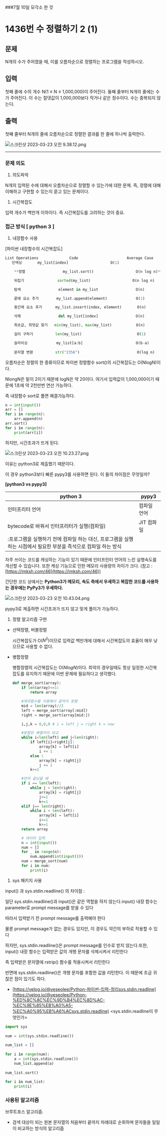 ###7월 10일 모각소 한 것
# 1436번 수 정렬하기 2 (1)

## 문제

N개의 수가 주어졌을 때, 이를 오름차순으로 정렬하는 프로그램을 작성하시오.

## 입력

첫째 줄에 수의 개수 N(1 ≤ N ≤ 1,000,000)이 주어진다. 둘째 줄부터 N개의 줄에는 수가 주어진다. 이 수는 절댓값이 1,000,000보다 작거나 같은 정수이다. 수는 중복되지 않는다.

## 출력

첫째 줄부터 N개의 줄에 오름차순으로 정렬한 결과를 한 줄에 하나씩 출력한다.

![스크린샷 2023-03-23 오전 9.38.12.png](1436%E1%84%87%E1%85%A5%E1%86%AB%20%E1%84%89%E1%85%AE%20%E1%84%8C%E1%85%A5%E1%86%BC%E1%84%85%E1%85%A7%E1%86%AF%E1%84%92%E1%85%A1%E1%84%80%E1%85%B5%202%20(1)%20bd9fd3dedd21465592e6721a01c3b26f/%25E1%2584%2589%25E1%2585%25B3%25E1%2584%258F%25E1%2585%25B3%25E1%2584%2585%25E1%2585%25B5%25E1%2586%25AB%25E1%2584%2589%25E1%2585%25A3%25E1%2586%25BA_2023-03-23_%25E1%2584%258B%25E1%2585%25A9%25E1%2584%258C%25E1%2585%25A5%25E1%2586%25AB_9.38.12.png)

---

### 문제 의도

1. 의도파악 

N개의 입력된 수에 대해서 오름차순으로 정렬할 수 있는가에 대한 문제. 즉, 정렬에 대해 이해하고 구현할 수 있는지 묻고 있는 문제이다.

1. 시간복잡도

입력  개수가 백만개 이하이다. 즉 시간복잡도를 고려하는 것이 중요.

### 접근 방식 [ python 3 ]

1. 내장함수 사용

[파이썬 내장함수의 시간복잡도]

```python
List Operations              Code                      Average Case
   인덱싱		 my_list[index]                   O(1)

    **정렬                 my_list.sort()                   O(n log n)**

    뒤집기               sorted(my_list)                   O(n log n)

    탐색                 element in my_list                 O(n)

    끝에 요소 추가        my_list.append(element)             O(1)

    중간에 요소 추가      my_list.insert(index, element)       O(n)

    삭제                 del my_list[index]                 O(n)

    최솟값, 최댓값 찾기   min(my_list), max(my_list)           O(n)

    길이 구하기          len(my_list)                         O(1)

    슬라이싱             my_list[a:b]                        O(b-a)
 
    문자열 변환          str("2356")                          O(log n)

```

오름차순은 정렬의 한 종류이므로 파이썬 정렬함수 sort()의 시간복잡도는 O(NlogN)이다.

NlongN은 밑이 2이기 때문에 logN은 약 20이다. 여기서 입력값이 1,000,000이기 때문에 1초에 약 2천만번 연산 가능하다.

즉 내장함수 sort로 풀면 해결가능하다.

```python
n = int(input())
arr = []
for i in range(n):
    arr.append(n)
arr.sort()
for i in range(n):
    print(arr[i])
```

하지만, 시간초과가 뜨게 된다.

![스크린샷 2023-03-23 오전 10.23.27.png](1436%E1%84%87%E1%85%A5%E1%86%AB%20%E1%84%89%E1%85%AE%20%E1%84%8C%E1%85%A5%E1%86%BC%E1%84%85%E1%85%A7%E1%86%AF%E1%84%92%E1%85%A1%E1%84%80%E1%85%B5%202%20(1)%20bd9fd3dedd21465592e6721a01c3b26f/%25EC%258A%25A4%25ED%2581%25AC%25EB%25A6%25B0%25EC%2583%25B7_2023-03-23_%25EC%2598%25A4%25EC%25A0%2584_10.23.27.png)

이유는 python3로 제출했기 때문이다.

이 경우 python3보다 빠른 pypy3를 사용하면 된다. 이 둘의 차이점은 무엇일까?

**[python3 vs pypy3]**

| python 3 | pypy3 |
| --- | --- |
| 인터프리터 언어 | 컴파일 언어 |
| bytecode로 바꿔서 인터프리터가 실행(컴파일) | JIT 컴파일
:프로그램을 실행하기 전에 컴파일 하는 대신, 프로그램을 실행하는 시점에서 필요한 부분을 즉석으로 컴파일 하는 방식 |

자주 쓰이는 코드를 캐싱하는 기능이 있기 때문에 인터프린터 언어의 느린 실행속도를 개선할 수 있습니다. 또한 캐싱 기능으로 인한 메모리 사용량의 차이가 크다. 
(참고 : [https://imksh.com/46](https://imksh.com/46))

간단한 코드 상에서는 **Python3가 메모리, 속도 측에서 우세하고 
복잡한 코드를 사용하는 경우에는 PyPy3가 우세하다.**

![스크린샷 2023-03-23 오전 10.43.04.png](1436%E1%84%87%E1%85%A5%E1%86%AB%20%E1%84%89%E1%85%AE%20%E1%84%8C%E1%85%A5%E1%86%BC%E1%84%85%E1%85%A7%E1%86%AF%E1%84%92%E1%85%A1%E1%84%80%E1%85%B5%202%20(1)%20bd9fd3dedd21465592e6721a01c3b26f/%25EC%258A%25A4%25ED%2581%25AC%25EB%25A6%25B0%25EC%2583%25B7_2023-03-23_%25EC%2598%25A4%25EC%25A0%2584_10.43.04.png)

pypy3로 제출하면 시간초과가 뜨지 않고 맞게 풀이가 가능하다.

1. 정렬 알고리즘 구현
- 선택정렬, 버블정렬
    
    시간복잡도가 O($N^2)$이므로 입력값 백만개에 대해서 시간복잡도의 효율이 매우 낮으므로 사용할 수 없다.
    
- 병합정렬
    
    병합정렬의 시간복잡도는  O($NlogN)$이다. 최악의 경우일때도 항상 일정한 시간복잡도를 유지하기 때문에 이번 문제에 필요하다고 생각했다.
    
    ```python
    def merge_sort(array):
        if len(array)<=1:
            return array
    
        #재귀함수를 이용해서 끝까지 분할
        mid = len(array)//2
        left = merge_sort(array[:mid])
        right = merge_sort(array[mid:])
    
        i,j,k = 0,0,0 # i = left j = right k = now
    
        #분할된 배열끼리 비교
        while i<len(left) and j<len(right):
            if left[i]<right[j]:
                array[k] = left[i]
                i += 1
            else :
                array[k] = right[j]
                j += 1
            k+=1
    
        #먼저 끝났을 때
        if i == len(left):
            while j < len(right):
                array[k] = right[j]
                j+=1
                k+=1
        elif j== len(right):
            while i < len(left):
                array[k] = left[i]
                i+=1
                k+=1
        return array
    
        # 데이터 입력
        n = int(input())
        num = []
        for _ in range(n):
            num.append(int(input()))
        num = merge_sort(num)
        for i in num:
            print(i)
    ```
    
1. sys 패키지 사용

input() 과 sys.stdin.readline() 의 차이점 :

일단 sys.stdin.readline()과 input()은 같은 역할을 하지 않는다.input() 내장 함수는 parameter로 prompt message를 받을 수 있다

따라서 입력받기 전 prompt message를 출력해야 한다

물론 prompt message가 없는 경우도 있지만, 이 경우도 약간의 부하로 작용할 수 있다

하지만, sys.stdin.readline()은 prompt message를 인수로 받지 않는다.또한, input() 내장 함수는 입력받은 값의 개행 문자를 삭제시켜서 리턴한다

즉 입력받은 문자열에 rstrip() 함수를 적용시켜서 리턴한다

반면에 sys.stdin.readline()은 개행 문자를 포함한 값을 리턴한다. 이 때문에 조금 귀찮은 점이 있기도 하다.

- [https://velog.io/@yeseolee/Python-파이썬-입력-정리sys.stdin.readline](https://velog.io/@yeseolee/Python-%ED%8C%8C%EC%9D%B4%EC%8D%AC-%EC%9E%85%EB%A0%A5-%EC%A0%95%EB%A6%ACsys.stdin.readline) <sys.stdin.readline이 무엇인가>

```python
import sys
 
num = int(sys.stdin.readline())
 
num_list = []
 
for i in range(num):
    a = int(sys.stdin.readline())
    num_list.append(a)
 
num_list.sort()
 
for i in num_list:
    print(i)
```

### 사용된 알고리즘

브루트포스 알고리즘.

- 검색 대상이 되는 원본 문자열의 처음부터 끝까지 차례대로 순회하며 문자들을 일일이 비교하는 방식의 알고리즘
